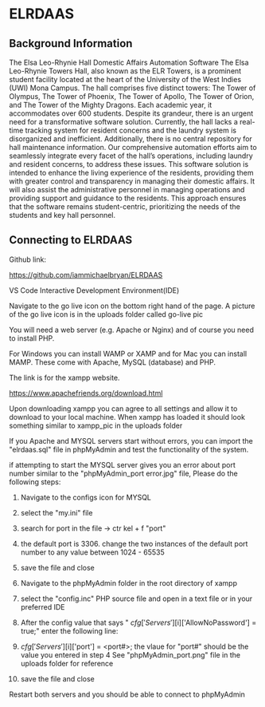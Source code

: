 # ELRDAAS

Background Information
-------------------------------
The Elsa Leo-Rhynie Hall Domestic Affairs Automation Software
The Elsa Leo-Rhynie Towers Hall, also known as the ELR Towers, is a prominent student facility located at the heart of the University of the West Indies (UWI) Mona Campus. The hall comprises five distinct towers: The Tower of Olympus, The Tower of Phoenix, The Tower of Apollo, The Tower of Orion, and The Tower of the Mighty Dragons. Each academic year, it accommodates over 600 students.
Despite its grandeur, there is an urgent need for a transformative software solution. Currently, the hall lacks a real-time tracking system for resident concerns and the laundry system is disorganized and inefficient. Additionally, there is no central repository for hall maintenance information.
Our comprehensive automation efforts aim to seamlessly integrate every facet of the hall’s operations, including laundry and resident concerns, to address these issues. This software solution is intended to enhance the living experience of the residents, providing them with greater control and transparency in managing their domestic affairs. It will also assist the administrative personnel in managing operations and providing support and guidance to the residents. This approach ensures that the software remains student-centric, prioritizing the needs of the students and key hall personnel.


Connecting to ELRDAAS
-----------------------------

Github link:

https://github.com/iammichaelbryan/ELRDAAS


VS Code Interactive Development Environment(IDE)

Navigate to the go live icon on the bottom right hand of the page.
A picture of the go live icon is in the uploads folder called go-live pic


You will need a web server (e.g. Apache or Nginx) and of 
course you need to install PHP. 

For Windows you can install WAMP or XAMP and for Mac you can 
install MAMP. These come with Apache, MySQL (database) 
and PHP.

The link is for the xampp website. 

https://www.apachefriends.org/download.html


Upon downloading xampp you can agree to all settings and allow it to download to your local machine.
When xampp has loaded it should look something similar to xampp_pic in the uploads folder 

If you Apache and MYSQL servers start without errors, you can import the "elrdaas.sql" file in phpMyAdmin and test the functionality of the system.

if attempting to start the MYSQL server gives you an error about port number similar to the "phpMyAdmin_port error.jpg" file, Please do the following steps:

1) Navigate to the configs icon for MYSQL
2) select the "my.ini" file 
3) search for port in the file ->  ctr kel +  f "port"
4) the default port is 3306.  change the two instances of the default port number to any value between 1024 - 65535
5) save the file and close


6) Navigate to the phpMyAdmin folder in the root directory of xampp 
7) select the "config.inc" PHP source file and open in a text file or in your preferred IDE
8) After the config value that says " $cfg['Servers'][$i]['AllowNoPassword'] = true;" enter the following line:
9) $cfg['Servers'][$i]['port'] = <port#>;
the vlaue for "port#" should be the value you entered in step 4
See "phpMyAdmin_port.png" file in the uploads folder for reference

10) save the file and close 

Restart both servers and you should be able to connect to phpMyAdmin











